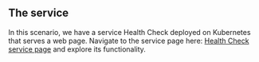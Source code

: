 ## The service

In this scenario, we have a service Health Check deployed on Kubernetes that serves a web page. Navigate to the service page here: [Health Check service page]({{TRAFFIC_HOST1_1234}}) and explore its functionality.